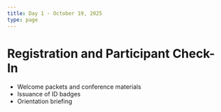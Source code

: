 ```yaml
---
title: Day 1 - October 19, 2025
type: page
---
```


# Registration and Participant Check-In

  - Welcome packets and conference materials
  - Issuance of ID badges
  - Orientation briefing